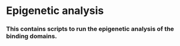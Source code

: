 # Epigenetic analysis

### This contains scripts to run the epigenetic analysis of the binding domains.